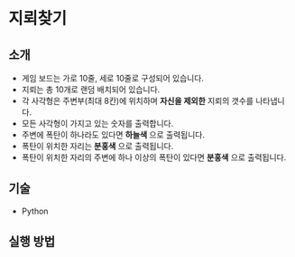 # 지뢰찾기


## 소개
- 게임 보드는 가로 10줄, 세로 10줄로 구성되어 있습니다.
- 지뢰는 총 10개로 랜덤 배치되어 있습니다.
- 각 사각형은 주변부(최대 8칸)에 위치하며 __자신을 제외한__ 지뢰의 갯수를 나타냅니다.
- 모든 사각형이 가지고 있는 숫자를 출력합니다.
- 주변에 폭탄이 하나라도 있다면 __하늘색__ 으로 출력됩니다.
- 폭탄이 위치한 자리는 __분홍색__ 으로 출력됩니다.
- 폭탄이 위치한 자리의 주변에 하나 이상의 폭탄이 있다면 __분홍색__ 으로 출력됩니다.

## 기술
- Python

## 실행 방법

